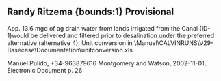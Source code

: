 ## Randy Ritzema {bounds:1} Provisional
App. 13.6 mgd of ag drain water from lands irrigated from the Canal (ID-1)would be delivered and filtered prior to desalination under the preferred alternative (alternative 4). Unit conversion in \Manuel\CALVINRUNS\V29-Basecase\Documentation\unitconversion.xls

Manuel Pulido, +34-963879616
Montgomery and Watson, 2002-11-01, Electronic Document
p. 26
